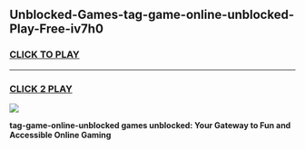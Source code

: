 
## Unblocked-Games-tag-game-online-unblocked-Play-Free-iv7h0
<h3>
<a href="https://premium76.site?title=tag-game-online-unblocked&ref=21A">CLICK TO PLAY</a></h3>
<hr>

<h3>
<a href="https://premium76.site?title=tag-game-online-unblocked&ref=21A">CLICK 2 PLAY</a>
  
</h3>

<a href="https://premium76.site?title=tag-game-online-unblocked&ref=21A"><img src="https://clearcache.store/games.png"></a>


**tag-game-online-unblocked games unblocked: Your Gateway to Fun and Accessible Online Gaming**
